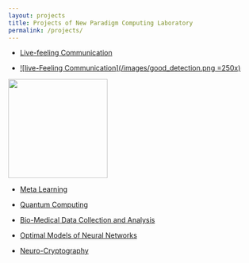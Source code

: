 ```yaml
---
layout: projects
title: Projects of New Paradigm Computing Laboratory
permalink: /projects/
---
```


- [Live-feeling Communication](/projects/lfc.md)

- [![live-Feeling Communication](/images/good_detection.png =250x)](/projects/lfc.md)

<a href="lfc.html"><img src="../images/good_detection.png" width="200">

- [Meta Learning](/projects/lfc.md)

- [Quantum Computing](/projects/quantum.md)

- [Bio-Medical Data Collection and Analysis](/project/biomed.md)

- [Optimal Models of Neural Networks](/projects/ai.md)

- [Neuro-Cryptography](/project/neurocrypt.md)





